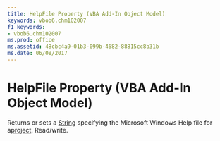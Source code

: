 ```yaml
---
title: HelpFile Property (VBA Add-In Object Model)
keywords: vbob6.chm102007
f1_keywords:
- vbob6.chm102007
ms.prod: office
ms.assetid: 48cbc4a9-01b3-099b-4682-88815cc8b31b
ms.date: 06/08/2017
---
```



# HelpFile Property (VBA Add-In Object Model)



Returns or sets a [String](../../Glossary/vbe-glossary.md) specifying the Microsoft Windows Help file for a[project](../../Glossary/vbe-glossary.md). Read/write.


